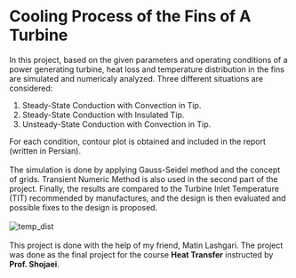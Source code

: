 # Cooling Process of the Fins of A Turbine
In this project, based on the given parameters and operating conditions of a power generating turbine, heat loss and temperature distribution in the fins are simulated and numericaly analyzed. Three different situations are considered: <br>
1. Steady-State Conduction with Convection in Tip.
2. Steady-State Conduction with Insulated Tip.
3. Unsteady-State Conduction with Convection in Tip.

For each condition, contour plot is obtained and included in the report (written in Persian).
<br> <br>
The simulation is done by applying Gauss-Seidel method and the concept of grids. Transient Numeric Method is also used in the second part of the project.
Finally, the results are compared to the Turbine Inlet Temperature (TIT) recommended by manufactures, and the design is then evaluated and possible fixes to the design is proposed.
<br> <br>
![temp_dist](https://github.com/Homanloo/fin_temp_distributiond/assets/118424174/ccb6d50c-891b-454a-a616-2668600cabfd)
<br> <br>
This project is done with the help of my friend, Matin Lashgari.
The project was done as the final project for the course <b>Heat Transfer</b> instructed by <b>Prof. Shojaei</b>.

